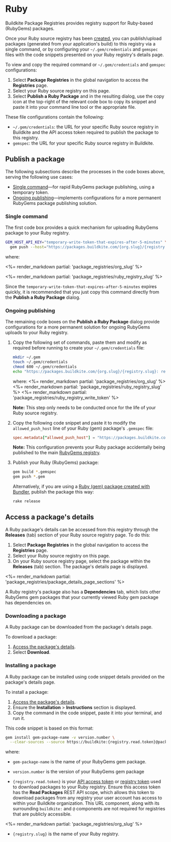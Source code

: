 # Ruby

Buildkite Package Registries provides registry support for Ruby-based (RubyGems) packages.

Once your Ruby source registry has been [created](/docs/package-registries/manage-registries#create-a-source-registry), you can publish/upload packages (generated from your application's build) to this registry via a single command, or by configuring your `~/.gem/credentials` and `gemspec` files with the code snippets presented on your Ruby registry's details page.

To view and copy the required command or  `~/.gem/credentials` and `gemspec` configurations:

1. Select **Package Registries** in the global navigation to access the **Registries** page.
1. Select your Ruby source registry on this page.
1. Select **Publish a Ruby Package** and in the resulting dialog, use the copy icon at the top-right of the relevant code box to copy its snippet and paste it into your command line tool or the appropriate file.

These file configurations contain the following:

- `~/.gem/credentials`: the URL for your specific Ruby source registry in Buildkite and the API access token required to publish the package to this registry.
- `gemspec`: the URL for your specific Ruby source registry in Buildkite.

## Publish a package

The following subsections describe the processes in the code boxes above, serving the following use cases:

- [Single command](#publish-a-package-single-command)—for rapid RubyGems package publishing, using a temporary token.
- [Ongoing publishing](#publish-a-package-ongoing-publishing)—implements configurations for a more permanent RubyGems package publishing solution.

### Single command

The first code box provides a quick mechanism for uploading RubyGems package to your Ruby registry.

```bash
GEM_HOST_API_KEY="temporary-write-token-that-expires-after-5-minutes" \
  gem push --host="https://packages.buildkite.com/{org.slug}/{registry.slug}" *.gem
```

where:

<%= render_markdown partial: 'package_registries/org_slug' %>

<%= render_markdown partial: 'package_registries/ruby_registry_slug' %>

Since the `temporary-write-token-that-expires-after-5-minutes` expires quickly, it is recommended that you just copy this command directly from the **Publish a Ruby Package** dialog.

### Ongoing publishing

The remaining code boxes on the **Publish a Ruby Package** dialog provide configurations for a more permanent solution for ongoing RubyGems uploads to your Ruby registry.

1. Copy the following set of commands, paste them and modify as required before running to create your `~/.gem/credentials` file:

    ```bash
    mkdir ~/.gem
    touch ~/.gem/credentials
    chmod 600 ~/.gem/credentials
    echo "https://packages.buildkite.com/{org.slug}/{registry.slug}: registry-write-token" >> ~/.gem/credentials
    ```

    where:
    <%= render_markdown partial: 'package_registries/org_slug' %>
    <%= render_markdown partial: 'package_registries/ruby_registry_slug' %>
    <%= render_markdown partial: 'package_registries/ruby_registry_write_token' %>

    **Note:** This step only needs to be conducted once for the life of your Ruby source registry.

1. Copy the following code snippet and paste it to modify the `allowed_push_host` line of your Ruby (gem) package's `.gemspec` file:

    ```conf
    spec.metadata["allowed_push_host"] = "https://packages.buildkite.com/{org.slug}/{registry.slug}"
    ```

    **Note:** This configuration prevents your Ruby package accidentally being published to the main [RubyGems registry](https://rubygems.org/).

1. Publish your Ruby (RubyGems) package:

    ```bash
    gem build *.gemspec
    gem push *.gem
    ```

    Alternatively, if you are using a [Ruby (gem) package created with Bundler](https://bundler.io/guides/creating_gem.html#releasing-the-gem), publish the package this way:

    ```bash
    rake release
    ```

## Access a package's details

A Ruby package's details can be accessed from this registry through the **Releases** (tab) section of your Ruby source registry page. To do this:

1. Select **Package Registries** in the global navigation to access the **Registries** page.
1. Select your Ruby source registry on this page.
1. On your Ruby source registry page, select the package within the **Releases** (tab) section. The package's details page is displayed.

<%= render_markdown partial: 'package_registries/package_details_page_sections' %>

A Ruby registry's package also has a **Dependencies** tab, which lists other RubyGems gem packages that your currently viewed Ruby gem package has dependencies on.

### Downloading a package

A Ruby package can be downloaded from the package's details page.

To download a package:

1. [Access the package's details](#access-a-packages-details).
1. Select **Download**.

### Installing a package

A Ruby package can be installed using code snippet details provided on the package's details page.

To install a package:

1. [Access the package's details](#access-a-packages-details).
1. Ensure the **Installation** > **Instructions** section is displayed.
1. Copy the command in the code snippet, paste it into your terminal, and run it.

This code snippet is based on this format:

```bash
gem install gem-package-name -v version.number \
  --clear-sources --source https://buildkite:{registry.read.token}@packages.buildkite.com/{org.slug}/{registry.slug}
```

where:

- `gem-package-name` is the name of your RubyGems gem package.

- `version.number` is the version of your RubyGems gem package

- `{registry.read.token}` is your [API access token](https://buildkite.com/user/api-access-tokens) or [registry token](/docs/package-registries/manage-registries#configure-registry-tokens) used to download packages to your Ruby registry. Ensure this access token has the **Read Packages** REST API scope, which allows this token to download packages from any registry your user account has access to within your Buildkite organization. This URL component, along with its surrounding `buildkite:` and `@` components are not required for registries that are publicly accessible.

<%= render_markdown partial: 'package_registries/org_slug' %>

- `{registry.slug}` is the name of your Ruby registry.
